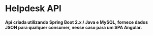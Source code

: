 # Helpdesk API

#### Api criada utilizando Spring Boot 2.x / Java e MySQL, fornece dados JSON para qualquer consumer, nesse caso para um SPA Angular.
